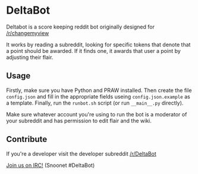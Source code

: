 # DeltaBot

Deltabot is a score keeping reddit bot originally designed for [/r/changemyview](http://reddit.com/r/changemyview)

It works by reading a subreddit, looking for specific tokens that denote that a point should be awarded. If it finds one, it awards that user a point by adjusting their flair.

## Usage

Firstly, make sure you have Python and PRAW installed. Then create the file `config.json` and fill in the appropriate fields useing `config.json.example` as a template. Finally, run the `runbot.sh` script (or run `__main__.py` directly).

Make sure whatever account you're using to run the bot is a moderator of your subreddit and has permission to edit flair and the wiki.

## Contribute

If you're a developer visit the developer subreddit [/r/DeltaBot](http://reddit.com/r/DeltaBot)

[Join us on IRC!](http://webchat.snoonet.org/DeltaBot) (Snoonet #DeltaBot)
